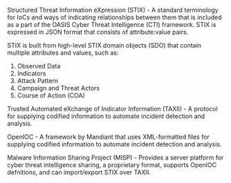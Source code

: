 Structured Threat Information eXpression (STIX) - A standard terminology for IoCs and ways of indicating relationships between them that is included as a part of the OASIS Cyber Threat Intelligence (CTI) framework. STIX is expressed in JSON format that consists of attribute:value pairs.

STIX is built from high-level STIX domain objects (SDO) that contain multiple attributes and values, such as:
1. Observed Data
2. Indicators
3. Attack Pattern
4. Campaign and Threat Actors
5. Course of Action (COA)

Trusted Automated eXchange of Indicator Information (TAXII) - A protocol for supplying codified information to automate incident detection and analysis.

OpenIOC - A framework by Mandiant that uses XML-formatted files for supplying codified information to automate incident detection and analysis.

Malware Information Sharing Project (MISP) - Provides a server platform for cyber threat intelligence sharing, a proprietary format, supports OpenIOC defnitions, and can import/export STIX over TAXII.


